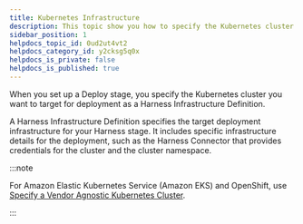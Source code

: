 ```yaml
---
title: Kubernetes Infrastructure
description: This topic show you how to specify the Kubernetes cluster you want to target for your deployment.
sidebar_position: 1
helpdocs_topic_id: 0ud2ut4vt2
helpdocs_category_id: y2cksg5q0x
helpdocs_is_private: false
helpdocs_is_published: true
---
```


When you set up a Deploy stage, you specify the Kubernetes cluster you want to target for deployment as a Harness Infrastructure Definition.

A Harness Infrastructure Definition specifies the target deployment infrastructure for your Harness stage. It includes specific infrastructure details for the deployment, such as the Harness Connector that provides credentials for the cluster and the cluster namespace.

:::note

For Amazon Elastic Kubernetes Service (Amazon EKS) and OpenShift, use [Specify a Vendor Agnostic Kubernetes Cluster](define-your-kubernetes-target-infrastructure.md#specify-a-vendor-agnostic-kubernetes-cluster).

:::
